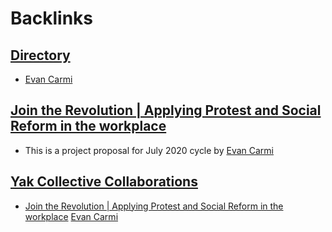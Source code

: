 
# Backlinks
## [Directory](<Directory.md>)
- [Evan Carmi](<Evan Carmi.md>)

## [Join the Revolution | Applying Protest and Social Reform in the workplace](<Join the Revolution | Applying Protest and Social Reform in the workplace.md>)
- This is a project proposal for July 2020 cycle by [Evan Carmi](<Evan Carmi.md>)

## [Yak Collective Collaborations](<Yak Collective Collaborations.md>)
- [Join the Revolution | Applying Protest and Social Reform in the workplace](<Join the Revolution | Applying Protest and Social Reform in the workplace.md>) [Evan Carmi](<Evan Carmi.md>)

